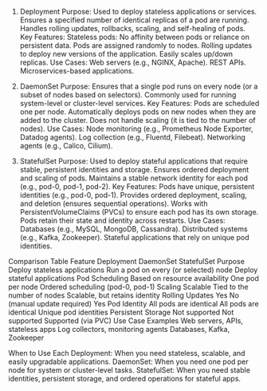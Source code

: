 1. Deployment
Purpose:
Used to deploy stateless applications or services.
Ensures a specified number of identical replicas of a pod are running.
Handles rolling updates, rollbacks, scaling, and self-healing of pods.
Key Features:
Stateless pods: No affinity between pods or reliance on persistent data.
Pods are assigned randomly to nodes.
Rolling updates to deploy new versions of the application.
Easily scales up/down replicas.
Use Cases:
Web servers (e.g., NGINX, Apache).
REST APIs.
Microservices-based applications.

2. DaemonSet
Purpose:
Ensures that a single pod runs on every node (or a subset of nodes based on selectors).
Commonly used for running system-level or cluster-level services.
Key Features:
Pods are scheduled one per node.
Automatically deploys pods on new nodes when they are added to the cluster.
Does not handle scaling (it is tied to the number of nodes).
Use Cases:
Node monitoring (e.g., Prometheus Node Exporter, Datadog agents).
Log collection (e.g., Fluentd, Filebeat).
Networking agents (e.g., Calico, Cilium).

3. StatefulSet
Purpose:
Used to deploy stateful applications that require stable, persistent identities and storage.
Ensures ordered deployment and scaling of pods.
Maintains a stable network identity for each pod (e.g., pod-0, pod-1, pod-2).
Key Features:
Pods have unique, persistent identities (e.g., pod-0, pod-1).
Provides ordered deployment, scaling, and deletion (ensures sequential operations).
Works with PersistentVolumeClaims (PVCs) to ensure each pod has its own storage.
Pods retain their state and identity across restarts.
Use Cases:
Databases (e.g., MySQL, MongoDB, Cassandra).
Distributed systems (e.g., Kafka, Zookeeper).
Stateful applications that rely on unique pod identities.

Comparison Table
Feature	Deployment	DaemonSet	StatefulSet
Purpose	Deploy stateless applications	Run a pod on every (or selected) node	Deploy stateful applications
Pod Scheduling	Based on resource availability	One pod per node	Ordered scheduling (pod-0, pod-1)
Scaling	Scalable	Tied to the number of nodes	Scalable, but retains identity
Rolling Updates	Yes	No (manual update required)	Yes
Pod Identity	All pods are identical	All pods are identical	Unique pod identities
Persistent Storage	Not supported	Not supported	Supported (via PVC)
Use Case Examples	Web servers, APIs, stateless apps	Log collectors, monitoring agents	Databases, Kafka, Zookeeper


When to Use Each
Deployment: When you need stateless, scalable, and easily upgradable applications.
DaemonSet: When you need one pod per node for system or cluster-level tasks.
StatefulSet: When you need stable identities, persistent storage, and ordered operations for stateful apps.